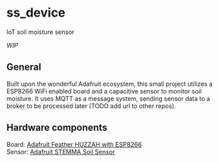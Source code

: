 # ss_device
IoT soil moisture sensor

*WIP*

## General
Built upon the wonderful Adafruit ecosystem, this small project utilizes a ESP8266 WiFi enabled board and a capacitive sensor to monitor soil moisture. It uses MQTT as a message system, sending sensor data to a broker to be processed later (TODO add url to other repos).

## Hardware components
Board: [Adafruit Feather HUZZAH with ESP8266](https://www.adafruit.com/product/2821)    
Sensor: [Adafruit STEMMA Soil Sensor](https://www.adafruit.com/product/4026)